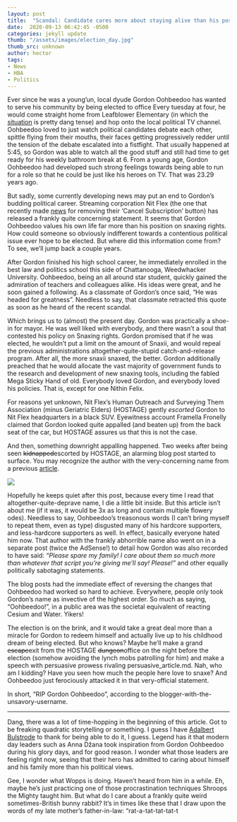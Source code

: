 ```yaml
---
layout: post
title:  "Scandal: Candidate cares more about staying alive than his position on Snaxing rights"
date:  2020-09-13 06:42:45 -0500
categories: jekyll update
thumb: "/assets/images/election_day.jpg"
thumb_src: unknown
author: hector
tags:
- News
- HBA
- Politics
---
```


Ever since he was a young’un, local dyude Gordon Oohbeedoo has wanted to serve his community by being elected to office Every tuesday at four, he would come straight home from Leafblower Elementary (in which the [situation](https://hecrenews.github.io/jekyll/update/2020/08/28/leafblower-elementary-tensions-escalate.html) is pretty dang tense) and hop onto the local political TV channel. Oohbeedoo loved to just watch political candidates debate each other, spittle flying from their mouths, their faces getting progressively redder until the tension of the debate escalated into a fistfight. That usually happened at 5:45, so Gordon was able to watch all the good stuff and still had time to get ready for his weekly bathroom break at 6. From a young age, Gordon Oohbeedoo had developed such strong feelings towards being able to run for a role so that he could be just like his heroes on TV. That was 23.29 years ago.

But sadly, some currently developing news may put an end to Gordon’s budding political career. Streaming corporation Nit Flex (the one that recently made [news](https://hecrenews.github.io/jekyll/update/2020/08/14/local-streaming-service-deletes-cancel-subscription-button.html) for removing their ‘Cancel Subscription’ button) has released a frankly quite concerning statement. It seems that Gordon Oohbeedoo values his own life far more than his position on snaxing rights. How could someone so obviously indifferent towards a contentious political issue ever hope to be elected. But where did this information come from? To see, we’ll jump back a couple years.

After Gordon finished his high school career, he immediately enrolled in the best law and politics school this side of Chattanooga, Weedwhacker University. Oohbeedoo, being an all around star student, quickly gained the admiration of teachers and colleagues alike. His ideas were great, and he soon gained a following. As a classmate of Gordon’s once said, “He was headed for greatness”. Needless to say, that classmate retracted this quote as soon as he heard of the recent scandal.

Which brings us to (almost) the present day. Gordon was practically a shoe-in for mayor. He was well liked with everybody, and there wasn’t a soul that contested his policy on Snaxing rights. Gordon promised that if he was elected, he wouldn’t put a limit on the amount of Snaxii, and would repeal the previous administrations altogether-quite-stupid catch-and-release program. After all, the more snaxii snaxed, the better. Gordon additionally preached that he would allocate the vast majority of government funds to the research and development of new snaxing tools, including the fabled Mega Sticky Hand of old. Everybody loved Gordon, and everybody loved his policies. That is, except for one Nithin Felix.

For reasons yet unknown, Nit Flex’s Human Outreach and Surveying Them Association (minus Geriatric Elders) (HOSTAGE) gently *escorted* Gordon to Nit Flex headquarters in a black SUV. Eyewitness account Framella Fronelly claimed that Gordon looked quite appalled (and beaten up) from the back seat of the car, but HOSTAGE assures us that this is not the case.

And then, something downright appalling happened. Two weeks after being seen ~~kidnapped~~escorted by HOSTAGE, an alarming blog post started to surface. You may recognize the author with the very-concerning name from a previous [article](https://hecrenews.github.io/jekyll/update/2020/08/30/the-terrible-horrible-no-good-very-bad-plight-of-hooshar-manus.html).

![](https://hecrenews.github.io/assets/images/gordon_oohbeedoo_blog_post.JPG)

Hopefully he keeps quiet after this post, because every time I read that altogether-quite-deprave name, I die a little bit inside. But this article isn’t about me (if it was, it would be 3x as long and contain multiple flowery odes). Needless to say, Oohbeedoo’s treasonous words (I can’t bring myself to repeat them, even as type) disgusted many of his hardcore supporters, and less-hardcore supporters as well. In effect, basically everyone hated him now. That author with the frankly abhorrible name also went on in a separate post (twice the AdSense!) to detail how Gordon was also recorded to have said: *“Please spare my family! I care about them so much more than whatever that script you’re giving me’ll say! Please!”* and other equally politically sabotaging statements.

The blog posts had the immediate effect of reversing the changes that Oohbeedoo had worked so hard to achieve. Everywhere, people only took Gordon’s name as invective of the highest order. So much as saying, “Oohbeedoo!”, in a public area was the societal equivalent of reacting Cesium and Water. Yikers!

The election is on the brink, and it would take a great deal more than a miracle for Gordon to redeem himself and actually live up to his childhood dream of being elected. But who knows? Maybe he’ll make a grand ~~escape~~exit from the HOSTAGE ~~dungeon~~office on the night before the election (somehow avoiding the lynch mobs patrolling for him) and make a speech with persuasive prowess rivaling persuasive_article.md. Nah, who am I kidding? Have you seen how much the people here love to snaxe? And Oohbeedoo just ferociously attacked it in that very-official statement.

In short, “RIP Gordon Oohbeedoo”, according to the blogger-with-the-unsavory-username.

---

Dang, there was a lot of time-hopping in the beginning of this article. Got to be freaking quadratic storytelling or something. I guess I have [Adalbert Bulstrode](https://hecrenews.github.io/jekyll/update/2020/09/06/adalbert-bulstrode-invents-time-travel.html) to thank for being able to do it, I guess. Legend has it that modern day leaders such as  Anna Džana took inspiration from Gordon Oohbeedoo during his glory days, and for good reason. I wonder what those leaders are feeling right now, seeing that their hero has admitted to caring about himself and his family more than his political views.

Gee, I wonder what Wopps is doing. Haven’t heard from him in a while. Eh, maybe he’s just practicing one of those procrastination techniques Shroops the Mighty taught him. But what do I care about a frankly quite weird sometimes-British bunny rabbit? It’s in times like these that I draw upon the words of my late mother’s father-in-law: “rat-a-tat-tat-tat-t
